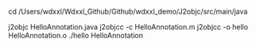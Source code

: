 
cd /Users/wdxxl/Wdxxl_Github/Github/wdxxl_demo/J2objc/src/main/java

j2objc HelloAnnotation.java
j2objcc -c HelloAnnotation.m
j2objcc -o hello HelloAnnotation.o
./hello HelloAnnotation

